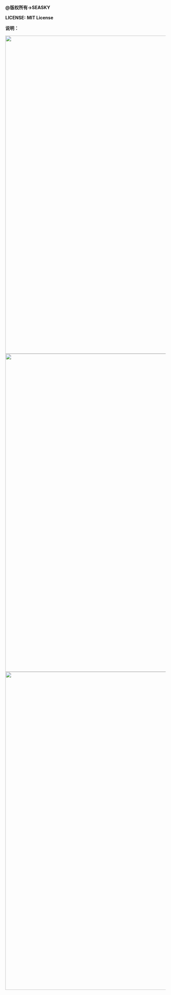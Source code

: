 **@版权所有->SEASKY**

**LICENSE:** **MIT License**

**说明：**

<img src="image/Ctr_2_0.jpg" width = "1000">
<img src="image/Ctr_2_1.jpg" width = "1000">
<img src="image/Ctr_2_2.jpg" width = "1000">